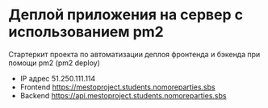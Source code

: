 # Деплой приложения на сервер с использованием pm2

Стартеркит проекта по автоматизации деплоя фронтенда и бэкенда при помощи pm2 (pm2 deploy)
- IP адрес 51.250.111.114
- Frontend https://mestoproject.students.nomoreparties.sbs
- Backend https://api.mestoproject.students.nomoreparties.sbs
